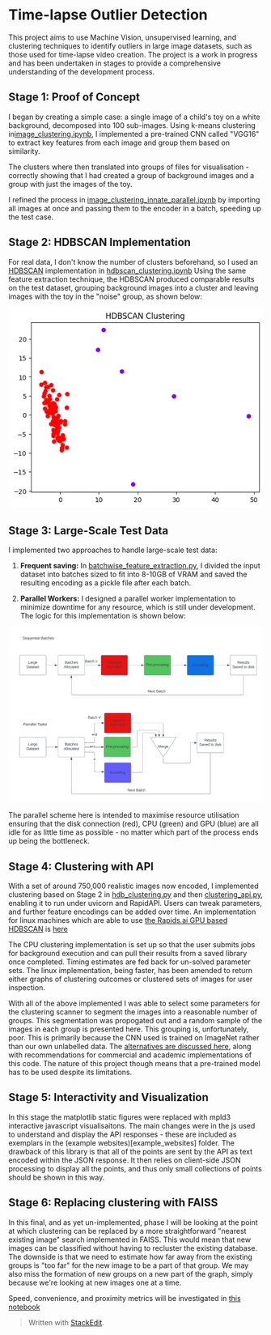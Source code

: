 
# Time-lapse Outlier Detection

This project aims to use Machine Vision, unsupervised learning, and clustering techniques to identify outliers in large image datasets, such as those used for time-lapse video creation. The project is a work in progress and has been undertaken in stages to provide a comprehensive understanding of the development process.
  

## Stage 1: Proof of Concept

  
I began by creating a simple case: a single image of a child's toy on a white background, decomposed into 100 sub-images. Using k-means clustering in[image_clustering.ipynb](image_clustering.ipynb), I implemented a pre-trained CNN called "VGG16" to extract key features from each image and group them based on similarity.

The clusters where then translated into groups of files for visualisation - correctly showing that I had created a group of background images and a group with just the images of the toy.

  

I refined the process in [image_clustering_innate_parallel.ipynb](https://chat.openai.com/c/image_clustering_innate_parallel.ipynb) by importing all images at once and passing them to the encoder in a batch, speeding up the test case.

  

## Stage 2: HDBSCAN Implementation

For real data, I don't know the number of clusters beforehand, so I used an [HDBSCAN](https://hdbscan.readthedocs.io/en/latest/basic_hdbscan.html) implementation in [hdbscan_clustering.ipynb](hdbscan_clustering.ipynb) Using the same feature extraction technique, the HDBSCAN produced comparable results on the test dataset, grouping background images into a cluster and leaving images with the toy in the "noise" group, as shown below:

![clustered plot of encoded image segments](test_hdbscan.png)

  


## Stage 3: Large-Scale Test Data

I implemented two approaches to handle large-scale test data:

1.  **Frequent saving:** In [batchwise_feature_extraction.py](batchwise_feature_extraction.py), I divided the input dataset into batches sized to fit into 8-10GB of VRAM and saved the resulting encoding as a pickle file after each batch.
    
2.  **Parallel Workers:** I designed a parallel worker implementation to minimize downtime for any resource, which is still under development. The logic for this implementation is shown below:

![Process flow diagram for the parallel scheme](Parallel_Flow.png)

The parallel scheme here is intended to maximise resource utilisation ensuring that the disk connection (red), CPU (green) and GPU (blue) are all idle for as little time as possible - no matter which part of the process ends up being the bottleneck. 

## Stage 4: Clustering with API

With a set of around 750,000 realistic images now encoded, I implemented clustering based on Stage 2 in [hdb_clustering.py](hdb_clustering.py) and then [clustering_api.py](clustering_api.py), enabling it to run under uvicorn and RapidAPI. Users can tweak parameters, and further feature encodings can be added over time. An implementation for linux machines which are able to use [the Rapids.ai GPU based HDBSCAN](https://developer.nvidia.com/blog/faster-hdbscan-soft-clustering-with-rapids-cuml/) is [here](clustering_api_linux.py)
  

The CPU clustering implementation is set up so that the user submits jobs for background execution and can pull their results from a saved library once completed. Timing estimates are fed back for un-solved parameter sets. The linux implementation, being faster, has been amended to return either graphs of clustering outcomes or clustered sets of images for user inspection. 

With all of the above implemented I was able to select some parameters for the clustering scanner to segment the images into a reasonable number of groups. This segmentation was propogated out and a random sample of the images in each group is presented here. This grouping is, unfortunately, poor. This is primarily because the CNN used is trained on ImageNet rather than our own unlabelled data. The [alternatives are discussed here](models%26weights.md), along with recommendations for commercial and academic implementations of this code. The nature of this project though means that a pre-trained model has to be used despite its limitations.

## Stage 5: Interactivity and Visualization

In this stage the matplotlib static figures were replaced with mpld3 interactive javascript visualisaitons. The main changes were in the js used to understand and display the API responses - these are included as exemplars in the  (example websites)[example_websites] folder. The drawback of this library is that all of the points are sent by the API as text encoded within the JSON response. It then relies on client-side JSON processing to display all the points, and thus only small collections of points should be shown in this way.

## Stage 6: Replacing clustering with FAISS

In this final, and as yet un-implemented, phase I will be looking at the point at which clustering can be replaced by a more straightforward "nearest existing image" search implemented in FAISS. This would mean that new images can be classified without having to recluster the existing database. The downside is that we need to estimate how far away from the existing groups is "too far" for the new image to be a part of that group. We may also miss the formation of new groups on a new part of the graph, simply because we're looking at new images one at a time.

Speed, convenience, and proximity metrics will be investigated in [this notebook](FAISS.ipynb)

  
  

> Written with [StackEdit](https://stackedit.io/).
